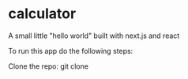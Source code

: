 # calculator
A small little "hello world" built with next.js and react

To run this app do the following steps:

Clone the repo:
git clone 
